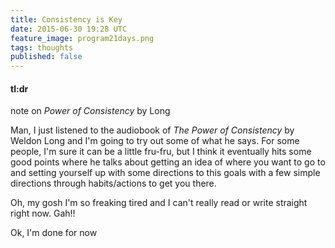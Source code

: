 ```yaml
---
title: Consistency is Key
date: 2015-06-30 19:28 UTC
feature_image: program21days.png
tags: thoughts
published: false
---
```


#### tl:dr
note on *Power of Consistency* by Long

Man, I just listened to the audiobook of *The Power of Consistency* by Weldon Long and I'm going to try out some of what he says.  For some people, I'm sure it can be a little fru-fru, but I think it eventually hits some good points where he talks about getting an idea of where you want to go to and setting yourself up with some directions to this goals with a few simple directions through habits/actions to get you there.

Oh, my gosh I'm so freaking tired and I can't really read or write straight right now.  Gah!!

Ok, I'm done for now

